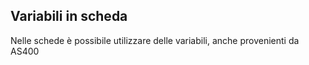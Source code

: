 ## Variabili in scheda
Nelle schede è possibile utilizzare delle variabili, anche provenienti da AS400
